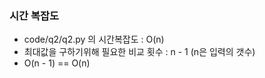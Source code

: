 ### 시간 복잡도

* code/q2/q2.py 의 시간복잡도 : O(n)
* 최대값을 구하기위해  필요한 비교 횟수 : n - 1 (n은 입력의 갯수)
* O(n - 1) == O(n)
